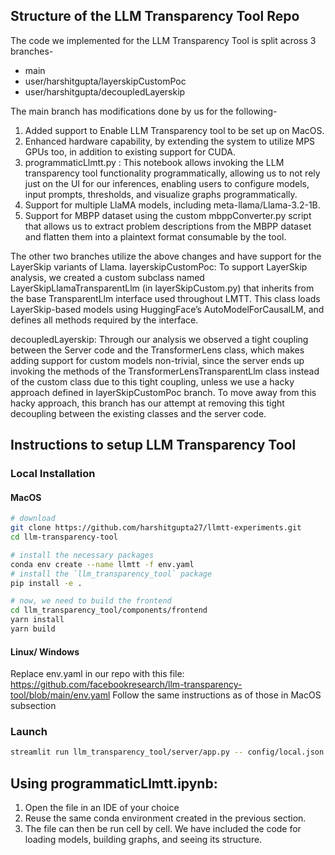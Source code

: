 ## Structure of the LLM Transparency Tool Repo
The code we implemented for the LLM Transparency Tool is split across 3 branches-
- main
- user/harshitgupta/layerskipCustomPoc
- user/harshitgupta/decoupledLayerskip

The main branch has modifications done by us for the following-
1. Added support to Enable LLM Transparency tool to be set up on MacOS.
1. Enhanced hardware capability, by extending the system to utilize MPS GPUs too, in addition to existing support for CUDA.
2. programmaticLlmtt.py : This notebook allows invoking the LLM transparency tool functionality programmatically, allowing us to not rely just on the UI for our inferences, enabling users to configure models, input prompts, thresholds, and visualize graphs programmatically.
3. Support for multiple LlaMA models, including meta-llama/Llama-3.2-1B.
4. Support for MBPP dataset using the custom mbppConverter.py script that allows us to extract problem descriptions from the MBPP dataset and flatten them into a plaintext format consumable by the tool.

The other two branches utilize the above changes and have support for the LayerSkip variants of Llama. 
layerskipCustomPoc: To support LayerSkip analysis, we created a custom subclass named LayerSkipLlamaTransparentLlm (in layerSkipCustom.py) that inherits from the base TransparentLlm interface used throughout LMTT. This class loads LayerSkip-based models using HuggingFace’s AutoModelForCausalLM, and defines all methods required by the interface.

decoupledLayerskip: Through our analysis we observed a tight coupling between the Server code and the TransformerLens class, which makes adding support for custom models non-trivial, since the server ends up invoking the methods of the TransformerLensTransparentLlm class instead of the custom class due to this tight coupling, unless we use a hacky approach defined in layerSkipCustomPoc branch. To move away from this hacky approach, this branch has our attempt at removing this tight decoupling between the existing classes and the server code.

## Instructions to setup LLM Transparency Tool

### Local Installation
#### MacOS
```bash
# download
git clone https://github.com/harshitgupta27/llmtt-experiments.git
cd llm-transparency-tool

# install the necessary packages
conda env create --name llmtt -f env.yaml
# install the `llm_transparency_tool` package
pip install -e .

# now, we need to build the frontend
cd llm_transparency_tool/components/frontend
yarn install
yarn build
```

#### Linux/ Windows
Replace env.yaml in our repo with this file: https://github.com/facebookresearch/llm-transparency-tool/blob/main/env.yaml
Follow the same instructions as of those in MacOS subsection

### Launch

```bash
streamlit run llm_transparency_tool/server/app.py -- config/local.json
```

## Using programmaticLlmtt.ipynb:
1. Open the file in an IDE of your choice
2. Reuse the same conda environment created in the previous section.
3. The file can then be run cell by cell. We have included the code for loading models, building graphs, and seeing its structure.

